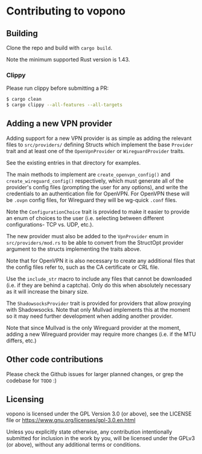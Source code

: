 # Contributing to vopono

## Building

Clone the repo and build with `cargo build`.

Note the minimum supported Rust version is 1.43.

### Clippy

Please run clippy before submitting a PR:

```bash
$ cargo clean
$ cargo clippy --all-features --all-targets
```

## Adding a new VPN provider

Adding support for a new VPN provider is as simple as adding the
relevant files to `src/providers/` defining Structs which implement the
base `Provider` trait and at least one of the `OpenVpnProvider` or
`WireguardProvider` traits.

See the existing entries in that directory for examples.

The main methods to implement are `create_openvpn_config()` and
`create_wireguard_config()` respectively, which must generate all of the
provider's config files (prompting the user for any options), and write
the credentials to an authentication file for OpenVPN. For OpenVPN these
will be `.ovpn` config files, for Wireguard they will be wg-quick
`.conf` files.

Note the `ConfigurationChoice` trait is provided to make it easier to
provide an enum of choices to the user (i.e. selecting between different
configurations- TCP vs. UDP, etc.).

The new provider must also be added to the `VpnProvider` enum in
`src/providers/mod.rs` to be able to convert from the StructOpt provider
argument to the structs implementing the traits above.

Note that for OpenVPN it is also necessary to create any additional
files that the config files refer to, such as the CA certificate or CRL
file.

Use the `include_str` macro to include any files that cannot be
downloaded (i.e. if they are behind a captcha). Only do this when
absolutely necessary as it will increase the binary size.

The `ShadowsocksProvider` trait is provided for providers that allow
proxying with Shadowsocks. Note that only Mullvad implements this at the
moment so it may need further development when adding another provider.

Note that since Mullvad is the only Wireguard provider at the moment,
adding a new Wireguard provider may require more changes (i.e. if the
MTU differs, etc.)

## Other code contributions

Please check the Github issues for larger planned changes, or grep the
codebase for `TODO` :) 

## Licensing

vopono is licensed under the GPL Version 3.0 (or above), see the LICENSE
file or https://www.gnu.org/licenses/gpl-3.0.en.html

Unless you explicitly state otherwise, any contribution intentionally submitted
for inclusion in the work by you, will be licensed under the GPLv3 (or
above), without any additional terms or conditions.
